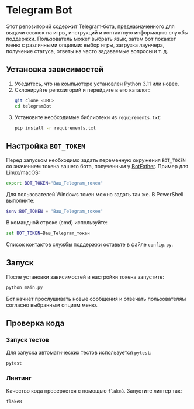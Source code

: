 # Telegram Bot

Этот репозиторий содержит Telegram‑бота, предназначенного для выдачи ссылок на игры, инструкций и контактную информацию службы поддержки. Пользователь может выбрать язык, затем бот покажет меню с различными опциями: выбор игры, загрузка лаунчера, получение статуса, ответы на часто задаваемые вопросы и т. д.

## Установка зависимостей

1. Убедитесь, что на компьютере установлен Python 3.11 или новее.
2. Склонируйте репозиторий и перейдите в его каталог:
   ```bash
   git clone <URL>
   cd telegramBot
   ```
3. Установите необходимые библиотеки из `requirements.txt`:
   ```bash
   pip install -r requirements.txt
   ```

## Настройка `BOT_TOKEN`

Перед запуском необходимо задать переменную окружения `BOT_TOKEN` со значением токена вашего бота, полученным у [BotFather](https://t.me/BotFather). Пример для Linux/macOS:

```bash
export BOT_TOKEN="Ваш_Telegram_токен"
```
Для пользователей Windows токен можно задать так же. В PowerShell выполните:

```powershell
$env:BOT_TOKEN = "Ваш_Telegram_токен"
```

В командной строке (cmd) используйте:

```cmd
set BOT_TOKEN=Ваш_Telegram_токен
```


Список контактов службы поддержки оставьте в файле `config.py`.

## Запуск

После установки зависимостей и настройки токена запустите:

```bash
python main.py
```

Бот начнёт прослушивать новые сообщения и отвечать пользователям согласно выбранным опциям меню.

## Проверка кода

### Запуск тестов

Для запуска автоматических тестов используется `pytest`:

```bash
pytest
```

### Линтинг

Качество кода проверяется с помощью `flake8`. Запустите линтер так:

```bash
flake8
```

